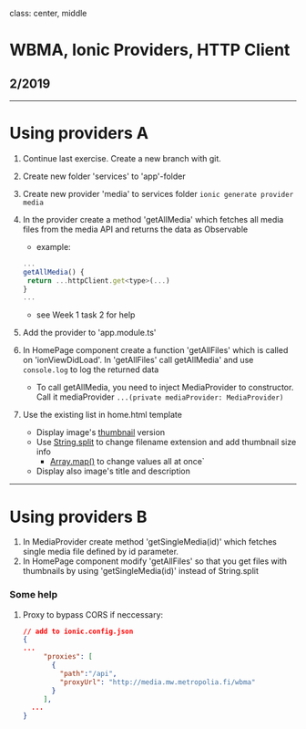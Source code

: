 class: center, middle

# WBMA, Ionic Providers, HTTP Client

## 2/2019

---

# Using providers A

1. Continue last exercise. Create a new branch with git.
1. Create new folder 'services' to 'app'-folder
1. Create new provider 'media' to services folder ```ionic generate provider media```
1. In the provider create a method 'getAllMedia' which fetches all media files from the media API and returns the data as Observable
    * example: 
    ```javascript
    ...
    getAllMedia() {    
     return ...httpClient.get<type>(...)
    }
    ...
    ```
    * see Week 1 task 2 for help
1. Add the provider to 'app.module.ts'
1. In HomePage component create a function 'getAllFiles' which is called on 'ionViewDidLoad'. In 'getAllFiles' call getAllMedia' and use ```console.log``` to log the returned data 
    - To call getAllMedia, you need to inject MediaProvider to constructor. Call it mediaProvider ```...(private mediaProvider: MediaProvider)```
    
1. Use the existing list in home.html template
    - Display image's [thumbnail](http://media.mw.metropolia.fi/wbma/docs/#api-Media-GetFile) version
    - Use [String.split](https://developer.mozilla.org/en-US/docs/Web/JavaScript/Reference/Global_Objects/String/split) to change filename extension and add thumbnail size info
        - [Array.map()](https://developer.mozilla.org/en-US/docs/Web/JavaScript/Reference/Global_Objects/Array/map) to change values all at once` 
    - Display also image's title and description

---

# Using providers B

1. In MediaProvider create method 'getSingleMedia(id)' which fetches single media file defined by id parameter.
1. In HomePage component modify 'getAllFiles' so that you get files with thumbnails by using 'getSingleMedia(id)' instead of String.split
    


### Some help

1. Proxy to bypass CORS if neccessary:
    ```json
    // add to ionic.config.json
    {
    ...
         "proxies": [
           {
             "path":"/api",
             "proxyUrl": "http://media.mw.metropolia.fi/wbma"
           }
         ],
      ...
    }
    ```
